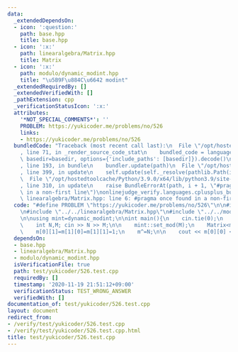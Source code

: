 ```yaml
---
data:
  _extendedDependsOn:
  - icon: ':question:'
    path: base.hpp
    title: base.hpp
  - icon: ':x:'
    path: linearalgebra/Matrix.hpp
    title: Matrix
  - icon: ':x:'
    path: modulo/dynamic_modint.hpp
    title: "\u5B9F\u884C\u6642 modint"
  _extendedRequiredBy: []
  _extendedVerifiedWith: []
  _pathExtension: cpp
  _verificationStatusIcon: ':x:'
  attributes:
    '*NOT_SPECIAL_COMMENTS*': ''
    PROBLEM: https://yukicoder.me/problems/no/526
    links:
    - https://yukicoder.me/problems/no/526
  bundledCode: "Traceback (most recent call last):\n  File \"/opt/hostedtoolcache/Python/3.9.0/x64/lib/python3.9/site-packages/onlinejudge_verify/documentation/build.py\"\
    , line 71, in _render_source_code_stat\n    bundled_code = language.bundle(stat.path,\
    \ basedir=basedir, options={'include_paths': [basedir]}).decode()\n  File \"/opt/hostedtoolcache/Python/3.9.0/x64/lib/python3.9/site-packages/onlinejudge_verify/languages/cplusplus.py\"\
    , line 193, in bundle\n    bundler.update(path)\n  File \"/opt/hostedtoolcache/Python/3.9.0/x64/lib/python3.9/site-packages/onlinejudge_verify/languages/cplusplus_bundle.py\"\
    , line 399, in update\n    self.update(self._resolve(pathlib.Path(included), included_from=path))\n\
    \  File \"/opt/hostedtoolcache/Python/3.9.0/x64/lib/python3.9/site-packages/onlinejudge_verify/languages/cplusplus_bundle.py\"\
    , line 310, in update\n    raise BundleErrorAt(path, i + 1, \"#pragma once found\
    \ in a non-first line\")\nonlinejudge_verify.languages.cplusplus_bundle.BundleErrorAt:\
    \ linearalgebra/Matrix.hpp: line 6: #pragma once found in a non-first line\n"
  code: "#define PROBLEM \"https://yukicoder.me/problems/no/526\"\n\n#include \"../../base.hpp\"\
    \n#include \"../../linearalgebra/Matrix.hpp\"\n#include \"../../modulo/dynamic_modint.hpp\"\
    \n\nusing mint=dynamic_modint;\n\nint main(){\n    cin.tie(0);\n    ios::sync_with_stdio(false);\n\
    \    int N,M; cin >> N >> M;\n\n    mint::set_mod(M);\n    Matrix<mint> m(2);\n\
    \    m[0][1]=m[1][0]=m[1][1]=1;\n    m^=N;\n\n    cout << m[0][0] << '\\n';\n}"
  dependsOn:
  - base.hpp
  - linearalgebra/Matrix.hpp
  - modulo/dynamic_modint.hpp
  isVerificationFile: true
  path: test/yukicoder/526.test.cpp
  requiredBy: []
  timestamp: '2020-11-19 21:51:12+09:00'
  verificationStatus: TEST_WRONG_ANSWER
  verifiedWith: []
documentation_of: test/yukicoder/526.test.cpp
layout: document
redirect_from:
- /verify/test/yukicoder/526.test.cpp
- /verify/test/yukicoder/526.test.cpp.html
title: test/yukicoder/526.test.cpp
---
```

